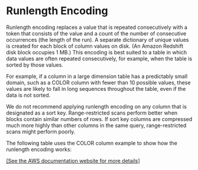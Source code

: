 # Runlength Encoding<a name="c_Runlength_encoding"></a>

Runlength encoding replaces a value that is repeated consecutively with a token that consists of the value and a count of the number of consecutive occurrences \(the length of the run\)\. A separate dictionary of unique values is created for each block of column values on disk\. \(An Amazon Redshift disk block occupies 1 MB\.\) This encoding is best suited to a table in which data values are often repeated consecutively, for example, when the table is sorted by those values\.

For example, if a column in a large dimension table has a predictably small domain, such as a COLOR column with fewer than 10 possible values, these values are likely to fall in long sequences throughout the table, even if the data is not sorted\.

We do not recommend applying runlength encoding on any column that is designated as a sort key\. Range\-restricted scans perform better when blocks contain similar numbers of rows\. If sort key columns are compressed much more highly than other columns in the same query, range\-restricted scans might perform poorly\.

The following table uses the COLOR column example to show how the runlength encoding works:

[\[See the AWS documentation website for more details\]](http://docs.aws.amazon.com/redshift/latest/dg/c_Runlength_encoding.html)
